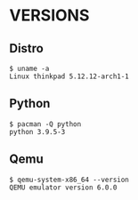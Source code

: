 # VERSIONS

## Distro
```
$ uname -a
Linux thinkpad 5.12.12-arch1-1
```

## Python
```
$ pacman -Q python
python 3.9.5-3
```

## Qemu
```
$ qemu-system-x86_64 --version
QEMU emulator version 6.0.0
```
